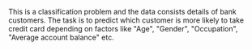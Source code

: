 This is a classification problem and the data consists details of bank customers.
The task is to predict which customer is more likely to take credit card depending on factors like "Age", "Gender", "Occupation", "Average account balance" etc.

